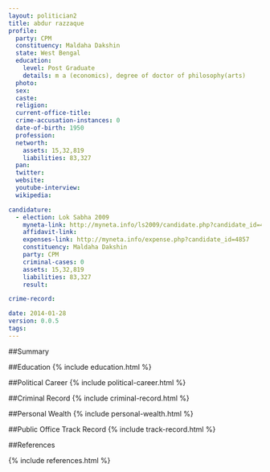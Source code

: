 ```yaml
---
layout: politician2
title: abdur razzaque
profile: 
  party: CPM
  constituency: Maldaha Dakshin
  state: West Bengal
  education: 
    level: Post Graduate
    details: m a (economics), degree of doctor of philosophy(arts)
  photo: 
  sex: 
  caste: 
  religion: 
  current-office-title: 
  crime-accusation-instances: 0
  date-of-birth: 1950
  profession: 
  networth: 
    assets: 15,32,819
    liabilities: 83,327
  pan: 
  twitter: 
  website: 
  youtube-interview: 
  wikipedia: 

candidature: 
  - election: Lok Sabha 2009
    myneta-link: http://myneta.info/ls2009/candidate.php?candidate_id=4857
    affidavit-link: 
    expenses-link: http://myneta.info/expense.php?candidate_id=4857
    constituency: Maldaha Dakshin 
    party: CPM
    criminal-cases: 0
    assets: 15,32,819
    liabilities: 83,327
    result:  

crime-record: 

date: 2014-01-28
version: 0.0.5
tags: 
---
```

##Summary


##Education
{% include education.html %}


##Political Career
{% include political-career.html %}


##Criminal Record
{% include criminal-record.html %}


##Personal Wealth
{% include personal-wealth.html %}


##Public Office Track Record
{% include track-record.html %}


##References


{% include references.html %}